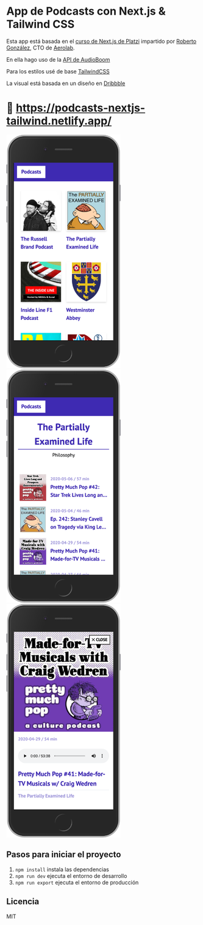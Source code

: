 # App de Podcasts con Next.js & Tailwind CSS

Esta app está basada en el [curso de Next.js de Platzi](https://platzi.com/clases/next-js/) impartido por [Roberto González](https://aerolab.co/handbook-gente), CTO de [Aerolab](https://aerolab.co).

En ella hago uso de la [API de AudioBoom](https://github.com/audioBoom/api)

Para los estilos usé de base [TailwindCSS](https://tailwindcss.com/)

La visual está basada en un diseño en [Dribbble](https://dribbble.com/shots/3744179-Music-Podcast-Mobile-p-1)

# 🚀 https://podcasts-nextjs-tailwind.netlify.app/

<img src="./.assets-readme/screenshot-iphone-home.png" alt="Screenshot de la Home" width="300">

<img src="./.assets-readme/screenshot-iphone-podcast.png" alt="Screenshot de Podcast" width="300">

<img src="./.assets-readme/screenshot-iphone-player.png" alt="Screenshot de Player" width="300">

## Pasos para iniciar el proyecto

1. `npm install` instala las dependencias
2. `npm run dev` ejecuta el entorno de desarrollo
3. `npm run export` ejecuta el entorno de producción

## Licencia

MIT

